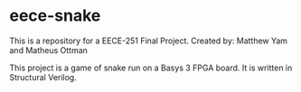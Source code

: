 # eece-snake

This is a repository for a EECE-251 Final Project.
Created by: Matthew Yam and Matheus Ottman

This project is a game of snake run on a Basys 3 FPGA board.
It is written in Structural Verilog.

